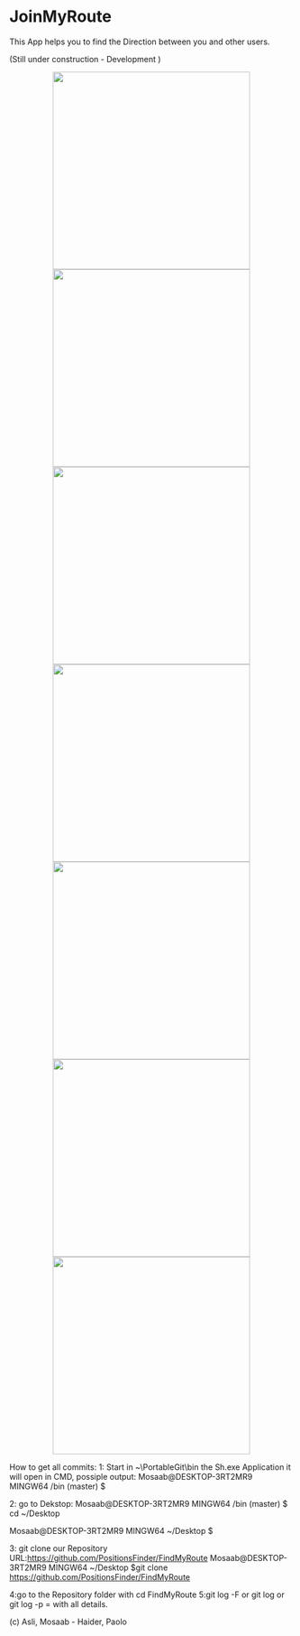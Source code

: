 # JoinMyRoute

This App helps you to find the Direction between you and other users.

(Still under construction - Development )

<p align="center">
  <img src="http://image.ibb.co/eQSsNm/Screenshot_20171115_173949.png" width="350"/>
  <img src="http://image.ibb.co/idae2m/Screenshot_20171115_173952.png" width="350"/>
  <img src="http://image.ibb.co/csuva6/Screenshot_20171115_173955.png" width="350"/>
  <img src="http://preview.ibb.co/fzdcoR/Screenshot_20171115_174001.png" width="350"/>
  <img src="http://image.ibb.co/faZp2m/Screenshot_20171115_174004.png" width="350"/>
  <img src="http://image.ibb.co/cYthNm/Screenshot_20171115_174017.png" width="350"/>
  <img src="http://image.ibb.co/cfdGhm/Screenshot_20171115_174036.png" width="350"/>
</p>

How to get all commits:
1:
Start in ~\PortableGit\bin the Sh.exe Application 
it will open in CMD, possiple output:
Mosaab@DESKTOP-3RT2MR9 MINGW64 /bin (master)
$

2:
go to Dekstop:
Mosaab@DESKTOP-3RT2MR9 MINGW64 /bin (master)
$ cd ~/Desktop

Mosaab@DESKTOP-3RT2MR9 MINGW64 ~/Desktop
$

3: git clone our Repository URL:https://github.com/PositionsFinder/FindMyRoute
Mosaab@DESKTOP-3RT2MR9 MINGW64 ~/Desktop
$git clone https://github.com/PositionsFinder/FindMyRoute

4:go to the Repository folder with cd FindMyRoute
5:git log -F 
or 
git log 
or 
git log -p = with all details.

(c) Asli, Mosaab - Haider, Paolo
